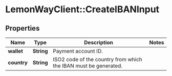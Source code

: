 # LemonWayClient::CreateIBANInput

## Properties
Name | Type | Description | Notes
------------ | ------------- | ------------- | -------------
**wallet** | **String** | Payment account ID. | 
**country** | **String** | ISO2 code of the country from which the IBAN must be generated. | 


